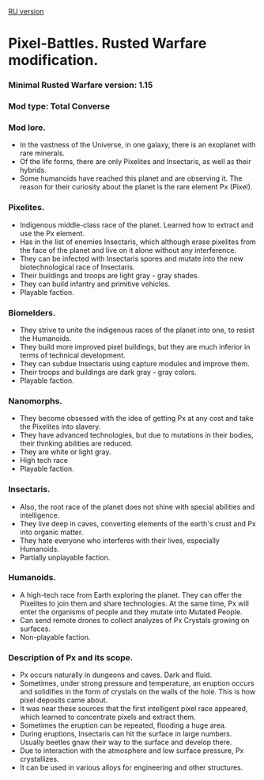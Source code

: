 [RU version](https://github.com/UnixLudi0/Pixel-Battles/blob/main/README_RU.md)
# Pixel-Battles. Rusted Warfare modification.
### Minimal Rusted Warfare version: 1.15
### Mod type: Total Converse
### Mod lore.
- In the vastness of the Universe, in one galaxy, there is an exoplanet with rare minerals.
- Of the life forms, there are only Pixelites and Insectaris, as well as their hybrids.
- Some humanoids have reached this planet and are observing it. The reason for their curiosity about the planet is the rare element Px (Pixel).

### Pixelites.
- Indigenous middle-class race of the planet. Learned how to extract and use the Px element.
- Has in the list of enemies Insectaris, which although erase pixelites from the face of the planet and live on it alone without any interference.
- They can be infected with Insectaris spores and mutate into the new biotechnological race of Insectaris.
- Their buildings and troops are light gray - gray shades.
- They can build infantry and primitive vehicles.
- Playable faction.

### Biomelders.
- They strive to unite the indigenous races of the planet into one, to resist the Humanoids.
- They build more improved pixel buildings, but they are much inferior in terms of technical development.
- They can subdue Insectaris using capture modules and improve them.
- Their troops and buildings are dark gray - gray colors.
- Playable faction.
 
### Nanomorphs.
- They become obsessed with the idea of ​​getting Px at any cost and take the Pixelites into slavery.
- They have advanced technologies, but due to mutations in their bodies, their thinking abilities are reduced.
- They are white or light gray.
- High tech race
- Playable faction.

### Insectaris.
- Also, the root race of the planet does not shine with special abilities and intelligence.
- They live deep in caves, converting elements of the earth's crust and Px into organic matter.
- They hate everyone who interferes with their lives, especially Humanoids.
- Partially unplayable faction.

### Humanoids.
- A high-tech race from Earth exploring the planet. They can offer the Pixelites to join them and share technologies. At the same time, Px will enter the organisms of people and they mutate into Mutated People.
- Can send remote drones to collect analyzes of Px Crystals growing on surfaces.
- Non-playable faction.

### Description of Px and its scope.
- Px occurs naturally in dungeons and caves. Dark and fluid.
- Sometimes, under strong pressure and temperature, an eruption occurs and solidifies in the form of crystals on the walls of the hole. This is how pixel deposits came about.
- It was near these sources that the first intelligent pixel race appeared, which learned to concentrate pixels and extract them.
- Sometimes the eruption can be repeated, flooding a huge area.
- During eruptions, Insectaris can hit the surface in large numbers. Usually beetles gnaw their way to the surface and develop there.
- Due to interaction with the atmosphere and low surface pressure, Px crystallizes.
- It can be used in various alloys for engineering and other structures.
